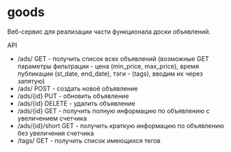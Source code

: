 # goods

Веб-сервис для реализации части функционала доски объявлений.

API
 - /ads/ GET - получить список всех объявлений (возможные GET параметры фильтрации - цена (min_price, max_price), время публикации (st_date, end_date), тэги - (tags), вводим их через запятую)
- /ads/ POST - создать новоё объявление
- /ads/{id} PUT - обновить объявление
- /ads/{id} DELETE - удалить объявление
- /ads/{id} GET - получить полную информацию по объявлению с увеличением счетчика
- /ads/{id}/short GET - получить краткую информацию по объявлению без увеличения счетчика
- /tags/ GET - получить список имеющихся тегов
